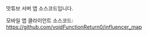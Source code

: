 맛튜브 서버 앱 소스코드입니다.

모바일 앱 클라이언트 소스코드: <a href="https://github.com/voidFunctionReturn0/influencer_map">https://github.com/voidFunctionReturn0/influencer_map</a>
